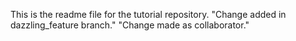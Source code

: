 This is the readme file for the tutorial repository.
"Change added in dazzling_feature branch."
"Change made as collaborator."

